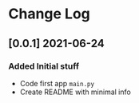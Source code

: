 # Change Log

## [0.0.1] 2021-06-24
### Added Initial stuff 

- Code first app `main.py`
- Create README with minimal info
